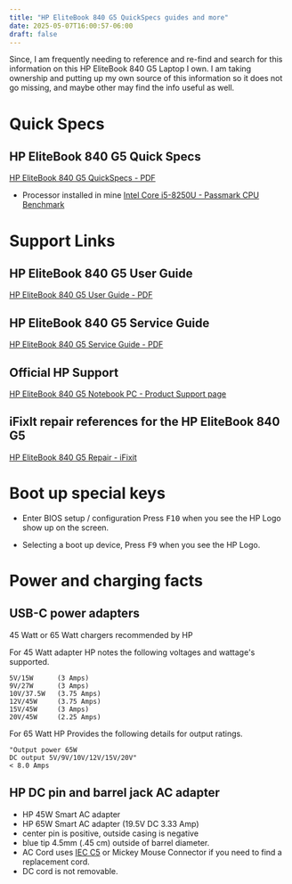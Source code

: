 ```yaml
---
title: "HP EliteBook 840 G5 QuickSpecs guides and more"
date: 2025-05-07T16:00:57-06:00
draft: false
---
```

Since, I am frequently needing to reference and re-find and search for this information on this HP EliteBook 840 G5 Laptop I own. I am taking ownership and putting up my own source of this information so it does not go missing, and maybe other may find the info useful as well. 
# Quick Specs

## HP EliteBook 840 G5 Quick Specs 

[HP EliteBook 840 G5 QuickSpecs - PDF](HP_EliteBook_840_G5-QuickSpecs.pdf)

- Processor installed in mine [Intel Core i5-8250U - Passmark CPU Benchmark](https://www.cpubenchmark.net/cpu.php?cpu=Intel+Core+i5-8250U+%40+1.60GHz&id=3042)

# Support Links

## HP EliteBook 840 G5 User Guide

[HP EliteBook 840 G5 User Guide - PDF](User%20Guide.pdf)

## HP EliteBook 840 G5 Service Guide

[HP EliteBook 840 G5 Service Guide - PDF](HP%20EliteBook%20840%20G5%20Service%20Guide.pdf)

## Official HP Support 

[HP EliteBook 840 G5 Notebook PC - Product Support page](https://support.hp.com/us-en/product/details/hp-elitebook-840-g5-notebook-pc/18491271)

## iFixIt repair references for the HP EliteBook 840 G5

[HP EliteBook 840 G5 Repair - iFixit](https://www.ifixit.com/Device/HP_EliteBook_840_G5)

# Boot up special keys 

- Enter BIOS setup / configuration  Press <kbd>F10</kbd> when you see the HP Logo show up on the screen.

- Selecting a boot up device, Press <kbd>F9</kbd> when you see the HP Logo.


# Power and charging facts

## USB-C power adapters

45 Watt or 65 Watt chargers recommended by HP

For 45 Watt adapter HP notes the following voltages and wattage's supported.

    5V/15W      (3 Amps)
    9V/27W      (3 Amps)
    10V/37.5W   (3.75 Amps)
    12V/45W     (3.75 Amps)
    15V/45W     (3 Amps)
    20V/45W     (2.25 Amps)

For 65 Watt HP Provides the following details for output ratings.

    "Output power 65W
    DC output 5V/9V/10V/12V/15V/20V"
    < 8.0 Amps

## HP DC pin and barrel jack AC adapter

- HP 45W Smart AC adapter 
- HP 65W Smart AC adapter (19.5V DC 3.33 Amp) 
- center pin is positive, outside casing is negative
- blue tip 4.5mm (.45 cm) outside of barrel diameter.
- AC Cord uses [IEC C5](https://en.wikipedia.org/wiki/IEC_60320) or Mickey Mouse Connector if you need to find a replacement cord.
- DC cord is not removable. 


